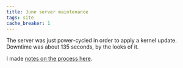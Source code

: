 ```yaml
---
title: June server maintenance
tags: site
cache_breaker: 1
---
```


The server was just power-cycled in order to apply a kernel update. Downtime was about 135 seconds, by the looks of it.

I made [notes on the process here](/wiki/Updating_the_kernel_from_version_2.6.18-128.1.1.el5_to_2.6.18-128.1.14.el5_on_Red_Hat_Enterprise_Linux_5.1).
